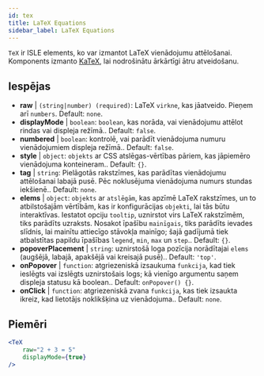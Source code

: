 ```yaml
---
id: tex
title: LaTeX Equations
sidebar_label: LaTeX Equations
---
```


`TeX` ir ISLE elements, ko var izmantot LaTeX vienādojumu attēlošanai. Komponents izmanto [KaTeX](https://github.com/Khan/KaTeX), lai nodrošinātu ārkārtīgi ātru atveidošanu.

## Iespējas

* __raw__ | `(string|number) (required)`: LaTeX `virkne`, kas jāatveido. Pieņem arī `numbers`. Default: `none`.
* __displayMode__ | `boolean`: `boolean`, kas norāda, vai vienādojumu attēlot rindas vai displeja režīmā.. Default: `false`.
* __numbered__ | `boolean`: kontrolē, vai parādīt vienādojuma numuru vienādojumiem displeja režīmā.. Default: `false`.
* __style__ | `object`: `objekts` ar CSS atslēgas-vērtības pāriem, kas jāpiemēro vienādojuma konteineram.. Default: `{}`.
* __tag__ | `string`: Pielāgotās rakstzīmes, kas parādītas vienādojumu attēlošanai labajā pusē. Pēc noklusējuma vienādojuma numurs stundas iekšienē.. Default: `none`.
* __elems__ | `object`: `objekts` ar `atslēgām`, kas apzīmē LaTeX rakstzīmes, un to atbilstošajām vērtībām, kas ir konfigurācijas `objekti`, lai tās būtu interaktīvas. Iestatot opciju `tooltip`, uznirstot virs LaTeX rakstzīmēm, tiks parādīts uzraksts. Nosakot īpašību `mainīgais`, tiks parādīts ievades slīdnis, lai mainītu attiecīgo stāvokļa mainīgo; šajā gadījumā tiek atbalstītas papildu īpašības `legend`, `min`, `max` un `step`.. Default: `{}`.
* __popoverPlacement__ | `string`: uznirstošā loga pozīcija norādītajai `elems` (augšējā, labajā, apakšējā vai kreisajā pusē).. Default: `'top'`.
* __onPopover__ | `function`: atgriezeniskā izsaukuma `funkcija`, kad tiek ieslēgts vai izslēgts uznirstošais logs; kā vienīgo argumentu saņem displeja statusu kā boolean.. Default: `onPopover() {}`.
* __onClick__ | `function`: atgriezeniskā zvana `funkcija`, kas tiek izsaukta ikreiz, kad lietotājs noklikšķina uz vienādojuma.. Default: `none`.


## Piemēri

```jsx live
<TeX
    raw="2 + 3 = 5"
    displayMode={true}
/>
```



